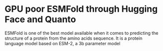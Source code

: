 # GPU poor ESMFold through Hugging Face and Quanto
ESMFold is one of the best model available when it comes to predicting the structure of a protein from the amino acids sequence. It is a protein language model based on ESM-2, a 3b parameter model 
